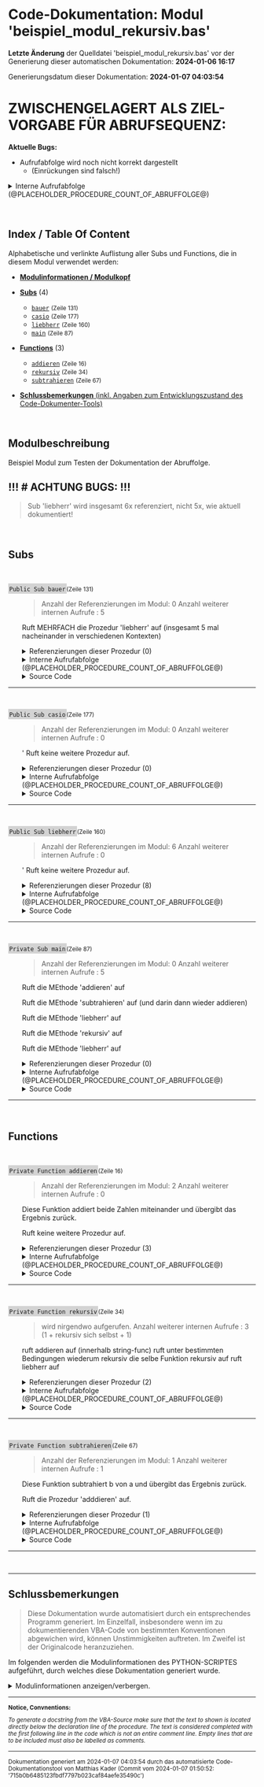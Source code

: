 ﻿# Code-Dokumentation: Modul 'beispiel_modul_rekursiv.bas'



**Letzte Änderung** der Quelldatei 'beispiel_modul_rekursiv.bas' vor der Generierung dieser automatischen Dokumentation: **2024-01-06 16:17**


Generierungsdatum dieser Dokumentation: **2024-01-07 04:03:54**









<!-- TODO: nur temporrary!  -->
# ZWISCHENGELAGERT ALS ZIEL-VORGABE FÜR ABRUFSEQUENZ:


**Aktuelle Bugs:**

- Aufrufabfolge wird noch nicht korrekt dargestellt 
    - (Einrückungen sind falsch!)






<details>
    <summary>      Interne Aufrufabfolge (@PLACEHOLDER_PROCEDURE_COUNT_OF_ABRUFFOLGE@)</summary>

---





@PLACEHOLDER_PROCEDURE_ABRUFFOLGE_INTRODUCTION@





@PLACEHOLDER_PROCEDURE_ABRUFFOLGE_ENTRY@








<!-- TODO: Platzhalter platz -->
<br>
<br>
<br>
<br>
<br>
STATIC  - EXEMPLARISCHES ZIEL- OUTPUT für MAIN:

<!-- TODO: Links einfügen! gleiches prinzip wie bei  references!-->




* ```hauptfunc1```
  * ```unterfunktionA```
    * ```wiederholungsfunktion```
  * ```unterfunktionB```
* ```hauptfunc2```
* ```hauptfunc3```
* ```wiederholungsfunktion```
  * ```wiederholungsfunktion```




</details>


﻿


<!-- --------------------------------------------------------------- -->
<!-- Index / TOC -->
<!-- --------------------------------------------------------------- -->

## Index / Table Of Content

Alphabetische und verlinkte Auflistung aller Subs und Functions, die in diesem Modul verwendet werden:

* [**Modulinformationen / Modulkopf**](#sec_modulinfos)
  

  
  <!-- ---------- SUBS: --------------- -->

* [**Subs**](#sec_subs) (4)
  
  * [```bauer```](#bauer) <small>(Zeile 131)</small>
  * [```casio```](#casio) <small>(Zeile 177)</small>
  * [```liebherr```](#liebherr) <small>(Zeile 160)</small>
  * [```main```](#main) <small>(Zeile 87)</small>
  




  <!-- ---------- FUNCTIONS: --------------- -->


* [**Functions**](#sec_functions) (3)
  
  
  * [```addieren```](#addieren) <small>(Zeile 16)</small>
  * [```rekursiv```](#rekursiv) <small>(Zeile 34)</small>
  * [```subtrahieren```](#subtrahieren) <small>(Zeile 67)</small>
  




  <!-- ---------- TAIL: --------------- -->


* [**Schlussbemerkungen** (inkl. Angaben zum Entwicklungszustand des Code-Dokumenter-Tools)](#sec_tail)




﻿


<a name="sec_modulinfos"></a>

## Modulbeschreibung

  
 Beispiel Modul zum Testen der Dokumentation der Abruffolge.

 ## !!! # ACHTUNG BUGS: !!!
 > Sub 'liebherr' wird insgesamt 6x referenziert, nicht 5x, wie aktuell dokumentiert!

﻿
<!-- -------------------------------------------------- -->
<!-- SECTION-START : SUBS -->
<!-- -------------------------------------------------- -->

<a name="sec_subs"></a>

## Subs


﻿





<!-- --------------------------------------------------------------- -->
<!-- NEUE PROZEDUR-DOKUMENTATION -->
<!-- NEUE PROZEDUR-DOKUMENTATION -->
<!-- NEUE PROZEDUR-DOKUMENTATION -->
<!-- --------------------------------------------------------------- -->




<a name="bauer"></a>
<span style="background-color: lightgrey; padding: 2px;">```Public Sub bauer```</span><small>(Zeile 131)</small>

<div style="padding-left:2em;">

>  Anzahl der Referenzierungen im Modul: 0
 Anzahl weiterer internen Aufrufe : 5

 Ruft MEHRFACH die Prozedur 'liebherr' auf (insgesamt 5 mal nacheinander in verschiedenen Kontexten)





<details>

<summary> Referenzierungen dieser Prozedur (0)</summary>

<div style="padding-left:1em;">



Kein Aufruf gefunden.







</details

</div>











<!-- TODO: ABRUFABFOLGE (DEV) -->

<details>
    <summary>      Interne Aufrufabfolge (@PLACEHOLDER_PROCEDURE_COUNT_OF_ABRUFFOLGE@)</summary>

---


@PLACEHOLDER_PROCEDURE_ABRUFFOLGE_INTRODUCTION@


<!-- <div style="padding-left:1em;"> -->








- ```liebherr``` <small> : [Zeile 141] : ```    call liebherr``` </small>
 (DEBUGTEXT_ALWAYS_HAUPTDARSTELLUNG @ l. :1202)! ABSCHLUSSTEXT BEIM ELSE @ line : 1308

(CALLING_SEQUENCE_STATE=TRUE (return) @ line :1125)

 (FURTHER_DEBUGTEXT @ l. :1237)


- ```liebherr``` <small> : [Zeile 142] : ```    call liebherr ' Aufruf``` </small>
 (DEBUGTEXT_ALWAYS_HAUPTDARSTELLUNG @ l. :1202)! ABSCHLUSSTEXT BEIM ELSE @ line : 1308

(CALLING_SEQUENCE_STATE=TRUE (return) @ line :1125)

 (FURTHER_DEBUGTEXT @ l. :1237)


- ```liebherr``` <small> : [Zeile 144] : ```    call liebherr("ERROR") ' Aufruf waere zwar ungültig, aber Prozedur könnte ja anders aussehen!``` </small>
 (DEBUGTEXT_ALWAYS_HAUPTDARSTELLUNG @ l. :1202)! ABSCHLUSSTEXT BEIM ELSE @ line : 1308

(CALLING_SEQUENCE_STATE=TRUE (return) @ line :1125)

 (FURTHER_DEBUGTEXT @ l. :1237)


- ```liebherr``` <small> : [Zeile 148] : ```    var = liebherr("gvkil")``` </small>
 (DEBUGTEXT_ALWAYS_HAUPTDARSTELLUNG @ l. :1202)! ABSCHLUSSTEXT BEIM ELSE @ line : 1308

(CALLING_SEQUENCE_STATE=TRUE (return) @ line :1125)

 (FURTHER_DEBUGTEXT @ l. :1237)
 (Abschluss dieser Doc / keine weiteren Aufrufe @ line :1248)






<!-- </div> -->








</details>







<details>
    <summary>      Source Code</summary>

---

```
Public Sub bauer()
' Anzahl der Referenzierungen im Modul: 0
' Anzahl weiterer internen Aufrufe : 5
'
''' Ruft MEHRFACH die Prozedur 'liebherr' auf (insgesamt 5 mal nacheinander in verschiedenen Kontexten)
'

    MsgBox("Dies ist ein explizit als public gekennzeichnetes Sub.")

    ' Aufruf:
    call liebherr
    call liebherr ' Aufruf
    
    call liebherr("ERROR") ' Aufruf waere zwar ungültig, aber Prozedur könnte ja anders aussehen!

    ' Wiederum unügltig:
    var = liebherr
    var = liebherr("gvkil")





End Sub

```

</details>


</div>


---


<!-- --------------------------------------------------------------- -->


























﻿





<!-- --------------------------------------------------------------- -->
<!-- NEUE PROZEDUR-DOKUMENTATION -->
<!-- NEUE PROZEDUR-DOKUMENTATION -->
<!-- NEUE PROZEDUR-DOKUMENTATION -->
<!-- --------------------------------------------------------------- -->




<a name="casio"></a>
<span style="background-color: lightgrey; padding: 2px;">```Public Sub casio```</span><small>(Zeile 177)</small>

<div style="padding-left:2em;">

>  Anzahl der Referenzierungen im Modul: 0
 Anzahl weiterer internen Aufrufe : 0

 ' Ruft keine weitere Prozedur auf.




<details>

<summary> Referenzierungen dieser Prozedur (0)</summary>

<div style="padding-left:1em;">



Kein Aufruf gefunden.







</details

</div>











<!-- TODO: ABRUFABFOLGE (DEV) -->

<details>
    <summary>      Interne Aufrufabfolge (@PLACEHOLDER_PROCEDURE_COUNT_OF_ABRUFFOLGE@)</summary>

---


@PLACEHOLDER_PROCEDURE_ABRUFFOLGE_INTRODUCTION@


<!-- <div style="padding-left:1em;"> -->





! ABSCHLUSSTEXT BEIM ELSE @ line : 1308






<!-- </div> -->








</details>







<details>
    <summary>      Source Code</summary>

---

```
   Sub casio()
    ' Anzahl der Referenzierungen im Modul: 0
    ' Anzahl weiterer internen Aufrufe : 0
    '
    ''' ' Ruft keine weitere Prozedur auf.

    MsgBox("Dies ist ein implizit als public gekennzeichnetes Sub.")


End Sub

```

</details>


</div>


---


<!-- --------------------------------------------------------------- -->


























﻿





<!-- --------------------------------------------------------------- -->
<!-- NEUE PROZEDUR-DOKUMENTATION -->
<!-- NEUE PROZEDUR-DOKUMENTATION -->
<!-- NEUE PROZEDUR-DOKUMENTATION -->
<!-- --------------------------------------------------------------- -->




<a name="liebherr"></a>
<span style="background-color: lightgrey; padding: 2px;">```Public Sub liebherr```</span><small>(Zeile 160)</small>

<div style="padding-left:2em;">

>  Anzahl der Referenzierungen im Modul: 6
 Anzahl weiterer internen Aufrufe : 0

 ' Ruft keine weitere Prozedur auf.




<details>

<summary> Referenzierungen dieser Prozedur (8)</summary>

<div style="padding-left:1em;">



Die Prozedur wird in den folgenden, uebergeordneten Prozeduren aufgerufen:



* [```rekursiv```](#rekursiv) : <small>  Zeile 55 : ```    call liebherr``` </small>
* [```rekursiv```](#rekursiv) : <small>  Zeile 57 : ```    call liebherr("nochmal")``` </small>
* [```main```](#main) : <small>  Zeile 117 : ```    call liebherr("vor rekursivem Aufruf")``` </small>
* [```main```](#main) : <small>  Zeile 121 : ```    call liebherr("NACH rekursivem Aufruf")``` </small>
* [```bauer```](#bauer) : <small>  Zeile 141 : ```    call liebherr``` </small>
* [```bauer```](#bauer) : <small>  Zeile 142 : ```    call liebherr ' Aufruf``` </small>
* [```bauer```](#bauer) : <small>  Zeile 144 : ```    call liebherr("ERROR") ' Aufruf waere zwar ungültig, aber Prozedur könnte ja anders aussehen!``` </small>
* [```bauer```](#bauer) : <small>  Zeile 148 : ```    var = liebherr("gvkil")``` </small>




</details

</div>











<!-- TODO: ABRUFABFOLGE (DEV) -->

<details>
    <summary>      Interne Aufrufabfolge (@PLACEHOLDER_PROCEDURE_COUNT_OF_ABRUFFOLGE@)</summary>

---


@PLACEHOLDER_PROCEDURE_ABRUFFOLGE_INTRODUCTION@


<!-- <div style="padding-left:1em;"> -->





! ABSCHLUSSTEXT BEIM ELSE @ line : 1308






<!-- </div> -->








</details>







<details>
    <summary>      Source Code</summary>

---

```
   Sub liebherr()
   ' Anzahl der Referenzierungen im Modul: 6
    ' Anzahl weiterer internen Aufrufe : 0
    '
    ''' ' Ruft keine weitere Prozedur auf.


    MsgBox("Dies ist ein implizit als public gekennzeichnetes Sub.")


End Sub

```

</details>


</div>


---


<!-- --------------------------------------------------------------- -->


























﻿





<!-- --------------------------------------------------------------- -->
<!-- NEUE PROZEDUR-DOKUMENTATION -->
<!-- NEUE PROZEDUR-DOKUMENTATION -->
<!-- NEUE PROZEDUR-DOKUMENTATION -->
<!-- --------------------------------------------------------------- -->




<a name="main"></a>
<span style="background-color: lightgrey; padding: 2px;">```Private Sub main```</span><small>(Zeile 87)</small>

<div style="padding-left:2em;">

>  Anzahl der Referenzierungen im Modul: 0
 Anzahl weiterer internen Aufrufe : 5

 Ruft die MEthode 'addieren' auf

 Ruft die MEthode 'subtrahieren' auf (und darin dann wieder addieren)

 Ruft die MEthode 'liebherr' auf

 Ruft die MEthode 'rekursiv' auf

 Ruft die MEthode 'liebherr' auf




<details>

<summary> Referenzierungen dieser Prozedur (0)</summary>

<div style="padding-left:1em;">



Kein Aufruf gefunden.







</details

</div>











<!-- TODO: ABRUFABFOLGE (DEV) -->

<details>
    <summary>      Interne Aufrufabfolge (@PLACEHOLDER_PROCEDURE_COUNT_OF_ABRUFFOLGE@)</summary>

---


@PLACEHOLDER_PROCEDURE_ABRUFFOLGE_INTRODUCTION@


<!-- <div style="padding-left:1em;"> -->








- ```addieren``` <small> : [Zeile 111] : ```        wert = addieren(i, i)``` </small>
 (DEBUGTEXT_ALWAYS_HAUPTDARSTELLUNG @ l. :1202)! ABSCHLUSSTEXT BEIM ELSE @ line : 1308

(CALLING_SEQUENCE_STATE=TRUE (return) @ line :1125)

 (FURTHER_DEBUGTEXT @ l. :1237)


- ```subtrahieren``` <small> : [Zeile 112] : ```        wert = subtrahieren(i, i - 1) ' Erklärung siehe @ Func!``` </small>
 (DEBUGTEXT_ALWAYS_HAUPTDARSTELLUNG @ l. :1202)


- ```addieren``` <small> : [Zeile 77] : ```    subtrahieren = addieren(a, -b) ' Parameter b wird mit -1 multipliziert übergeben``` </small>
 (DEBUGTEXT_ALWAYS_HAUPTDARSTELLUNG @ l. :1202)! ABSCHLUSSTEXT BEIM ELSE @ line : 1308

(CALLING_SEQUENCE_STATE=TRUE (return) @ line :1125)

 (FURTHER_DEBUGTEXT @ l. :1237)
 (Abschluss dieser Doc / keine weiteren Aufrufe @ line :1248)

(CALLING_SEQUENCE_STATE=TRUE (return) @ line :1125)

 (FURTHER_DEBUGTEXT @ l. :1237)


- ```liebherr``` <small> : [Zeile 117] : ```    call liebherr("vor rekursivem Aufruf")``` </small>
 (DEBUGTEXT_ALWAYS_HAUPTDARSTELLUNG @ l. :1202)! ABSCHLUSSTEXT BEIM ELSE @ line : 1308

(CALLING_SEQUENCE_STATE=TRUE (return) @ line :1125)

 (FURTHER_DEBUGTEXT @ l. :1237)


- ```rekursiv``` <small> : [Zeile 119] : ```    call rekursiv``` </small>
 (DEBUGTEXT_ALWAYS_HAUPTDARSTELLUNG @ l. :1202)


- ```addieren``` <small> : [Zeile 46] : ```    tx = tx + string(addieren(1,2))``` </small>
 (DEBUGTEXT_ALWAYS_HAUPTDARSTELLUNG @ l. :1202)! ABSCHLUSSTEXT BEIM ELSE @ line : 1308

(CALLING_SEQUENCE_STATE=TRUE (return) @ line :1125)

 (FURTHER_DEBUGTEXT @ l. :1237)


- ```rekursiv``` <small> : [Zeile 50] : ```        rekursiv(tx)``` </small>
 (DEBUGTEXT_ALWAYS_HAUPTDARSTELLUNG @ l. :1202)(... recursivly under certain conditions ... )

 (FURTHER_DEBUGTEXT @ l. :1237)


- ```liebherr``` <small> : [Zeile 55] : ```    call liebherr``` </small>
 (DEBUGTEXT_ALWAYS_HAUPTDARSTELLUNG @ l. :1202)! ABSCHLUSSTEXT BEIM ELSE @ line : 1308
 (FURTHER_DEBUGTEXT @ l. :1237)


- ```liebherr``` <small> : [Zeile 57] : ```    call liebherr("nochmal")``` </small>
 (DEBUGTEXT_ALWAYS_HAUPTDARSTELLUNG @ l. :1202)! ABSCHLUSSTEXT BEIM ELSE @ line : 1308

(CALLING_SEQUENCE_STATE=TRUE (return) @ line :1125)

 (FURTHER_DEBUGTEXT @ l. :1237)
 (Abschluss dieser Doc / keine weiteren Aufrufe @ line :1248)

(CALLING_SEQUENCE_STATE=TRUE (return) @ line :1125)

 (FURTHER_DEBUGTEXT @ l. :1237)


- ```liebherr``` <small> : [Zeile 121] : ```    call liebherr("NACH rekursivem Aufruf")``` </small>
 (DEBUGTEXT_ALWAYS_HAUPTDARSTELLUNG @ l. :1202)! ABSCHLUSSTEXT BEIM ELSE @ line : 1308

(CALLING_SEQUENCE_STATE=TRUE (return) @ line :1125)

 (FURTHER_DEBUGTEXT @ l. :1237)
 (Abschluss dieser Doc / keine weiteren Aufrufe @ line :1248)






<!-- </div> -->








</details>







<details>
    <summary>      Source Code</summary>

---

```
Private Sub main()
' Anzahl der Referenzierungen im Modul: 0
' Anzahl weiterer internen Aufrufe : 5
'
''' Ruft die MEthode 'addieren' auf
'
''' Ruft die MEthode 'subtrahieren' auf (und darin dann wieder addieren)
'
''' Ruft die MEthode 'liebherr' auf
'
''' Ruft die MEthode 'rekursiv' auf
'
''' Ruft die MEthode 'liebherr' auf

' Das hier soll nirgendwo stehen.

    dim i as integer

    i = 10

    for i = 0 to 10
        
        msgbox(i)
        ' Ausgabe:
        wert = addieren(i, i)
        wert = subtrahieren(i, i - 1) ' Erklärung siehe @ Func!

    next i


    call liebherr("vor rekursivem Aufruf")

    call rekursiv

    call liebherr("NACH rekursivem Aufruf")


End Sub

```

</details>


</div>


---


<!-- --------------------------------------------------------------- -->


























﻿
<!-- -------------------------------------------------- -->
<!-- SECTION-START : FUNCTIONS -->
<!-- -------------------------------------------------- -->

<a name="sec_functions"></a>

## Functions


﻿





<!-- --------------------------------------------------------------- -->
<!-- NEUE PROZEDUR-DOKUMENTATION -->
<!-- NEUE PROZEDUR-DOKUMENTATION -->
<!-- NEUE PROZEDUR-DOKUMENTATION -->
<!-- --------------------------------------------------------------- -->




<a name="addieren"></a>
<span style="background-color: lightgrey; padding: 2px;">```Private Function addieren```</span><small>(Zeile 16)</small>

<div style="padding-left:2em;">

>  Anzahl der Referenzierungen im Modul: 2
 Anzahl weiterer internen Aufrufe : 0

 Diese Funktion addiert beide Zahlen miteinander und übergibt das Ergebnis zurück.

 Ruft keine weitere Prozedur auf.




<details>

<summary> Referenzierungen dieser Prozedur (3)</summary>

<div style="padding-left:1em;">



Die Prozedur wird in den folgenden, uebergeordneten Prozeduren aufgerufen:



* [```rekursiv```](#rekursiv) : <small>  Zeile 46 : ```    tx = tx + string(addieren(1,2))``` </small>
* [```subtrahieren```](#subtrahieren) : <small>  Zeile 77 : ```    subtrahieren = addieren(a, -b) ' Parameter b wird mit -1 multipliziert übergeben``` </small>
* [```main```](#main) : <small>  Zeile 111 : ```        wert = addieren(i, i)``` </small>




</details

</div>











<!-- TODO: ABRUFABFOLGE (DEV) -->

<details>
    <summary>      Interne Aufrufabfolge (@PLACEHOLDER_PROCEDURE_COUNT_OF_ABRUFFOLGE@)</summary>

---


@PLACEHOLDER_PROCEDURE_ABRUFFOLGE_INTRODUCTION@


<!-- <div style="padding-left:1em;"> -->





! ABSCHLUSSTEXT BEIM ELSE @ line : 1308






<!-- </div> -->








</details>







<details>
    <summary>      Source Code</summary>

---

```
Private Function addieren(a as integer, b as integer) as integer
' Anzahl der Referenzierungen im Modul: 2
' Anzahl weiterer internen Aufrufe : 0
'
''' Diese Funktion addiert beide Zahlen miteinander und übergibt das Ergebnis zurück.
'
' Ruft keine weitere Prozedur auf.


    ' Addieren:
    addieren = a + b

End Function

```

</details>


</div>


---


<!-- --------------------------------------------------------------- -->


























﻿





<!-- --------------------------------------------------------------- -->
<!-- NEUE PROZEDUR-DOKUMENTATION -->
<!-- NEUE PROZEDUR-DOKUMENTATION -->
<!-- NEUE PROZEDUR-DOKUMENTATION -->
<!-- --------------------------------------------------------------- -->




<a name="rekursiv"></a>
<span style="background-color: lightgrey; padding: 2px;">```Private Function rekursiv```</span><small>(Zeile 34)</small>

<div style="padding-left:2em;">

>  wird nirgendwo aufgerufen.
 Anzahl weiterer internen Aufrufe : 3 (1 + rekursiv sich selbst + 1)

 ruft addieren auf (innerhalb string-func)
 ruft unter bestimmten Bedingungen wiederum rekursiv die selbe Funktion rekursiv auf
 ruft liebherr auf






<details>

<summary> Referenzierungen dieser Prozedur (2)</summary>

<div style="padding-left:1em;">



Die Prozedur wird in den folgenden, uebergeordneten Prozeduren aufgerufen:



* [```rekursiv```](#rekursiv) : <small>  Zeile 50 : ```        rekursiv(tx)``` </small>
* [```main```](#main) : <small>  Zeile 119 : ```    call rekursiv``` </small>




</details

</div>











<!-- TODO: ABRUFABFOLGE (DEV) -->

<details>
    <summary>      Interne Aufrufabfolge (@PLACEHOLDER_PROCEDURE_COUNT_OF_ABRUFFOLGE@)</summary>

---


@PLACEHOLDER_PROCEDURE_ABRUFFOLGE_INTRODUCTION@


<!-- <div style="padding-left:1em;"> -->








- ```addieren``` <small> : [Zeile 46] : ```    tx = tx + string(addieren(1,2))``` </small>
 (DEBUGTEXT_ALWAYS_HAUPTDARSTELLUNG @ l. :1202)! ABSCHLUSSTEXT BEIM ELSE @ line : 1308

(CALLING_SEQUENCE_STATE=TRUE (return) @ line :1125)

 (FURTHER_DEBUGTEXT @ l. :1237)


- ```rekursiv``` <small> : [Zeile 50] : ```        rekursiv(tx)``` </small>
 (DEBUGTEXT_ALWAYS_HAUPTDARSTELLUNG @ l. :1202)(... recursivly under certain conditions ... )

 (FURTHER_DEBUGTEXT @ l. :1237)


- ```liebherr``` <small> : [Zeile 55] : ```    call liebherr``` </small>
 (DEBUGTEXT_ALWAYS_HAUPTDARSTELLUNG @ l. :1202)! ABSCHLUSSTEXT BEIM ELSE @ line : 1308
 (FURTHER_DEBUGTEXT @ l. :1237)


- ```liebherr``` <small> : [Zeile 57] : ```    call liebherr("nochmal")``` </small>
 (DEBUGTEXT_ALWAYS_HAUPTDARSTELLUNG @ l. :1202)! ABSCHLUSSTEXT BEIM ELSE @ line : 1308

(CALLING_SEQUENCE_STATE=TRUE (return) @ line :1125)

 (FURTHER_DEBUGTEXT @ l. :1237)
 (Abschluss dieser Doc / keine weiteren Aufrufe @ line :1248)






<!-- </div> -->








</details>







<details>
    <summary>      Source Code</summary>

---

```
Private Function rekursiv(tx as string) as string
' wird nirgendwo aufgerufen.
' Anzahl weiterer internen Aufrufe : 3 (1 + rekursiv sich selbst + 1)
'
' ruft addieren auf (innerhalb string-func)
' ruft unter bestimmten Bedingungen wiederum rekursiv die selbe Funktion rekursiv auf
' ruft liebherr auf
'
'


    ' Addieren:
    tx = tx + string(addieren(1,2))

    if len(tx) < 10 then

        rekursiv(tx)

    end if


    call liebherr

    call liebherr("nochmal")




End Function

```

</details>


</div>


---


<!-- --------------------------------------------------------------- -->


























﻿





<!-- --------------------------------------------------------------- -->
<!-- NEUE PROZEDUR-DOKUMENTATION -->
<!-- NEUE PROZEDUR-DOKUMENTATION -->
<!-- NEUE PROZEDUR-DOKUMENTATION -->
<!-- --------------------------------------------------------------- -->




<a name="subtrahieren"></a>
<span style="background-color: lightgrey; padding: 2px;">```Private Function subtrahieren```</span><small>(Zeile 67)</small>

<div style="padding-left:2em;">

>  Anzahl der Referenzierungen im Modul: 1
 Anzahl weiterer internen Aufrufe : 1

 Diese Funktion subtrahiert b von a und übergibt das Ergebnis zurück.


 Ruft die  Prozedur 'adddieren' auf.




<details>

<summary> Referenzierungen dieser Prozedur (1)</summary>

<div style="padding-left:1em;">



Die Prozedur wird in den folgenden, uebergeordneten Prozeduren aufgerufen:



* [```main```](#main) : <small>  Zeile 112 : ```        wert = subtrahieren(i, i - 1) ' Erklärung siehe @ Func!``` </small>




</details

</div>











<!-- TODO: ABRUFABFOLGE (DEV) -->

<details>
    <summary>      Interne Aufrufabfolge (@PLACEHOLDER_PROCEDURE_COUNT_OF_ABRUFFOLGE@)</summary>

---


@PLACEHOLDER_PROCEDURE_ABRUFFOLGE_INTRODUCTION@


<!-- <div style="padding-left:1em;"> -->








- ```addieren``` <small> : [Zeile 77] : ```    subtrahieren = addieren(a, -b) ' Parameter b wird mit -1 multipliziert übergeben``` </small>
 (DEBUGTEXT_ALWAYS_HAUPTDARSTELLUNG @ l. :1202)! ABSCHLUSSTEXT BEIM ELSE @ line : 1308

(CALLING_SEQUENCE_STATE=TRUE (return) @ line :1125)

 (FURTHER_DEBUGTEXT @ l. :1237)
 (Abschluss dieser Doc / keine weiteren Aufrufe @ line :1248)






<!-- </div> -->








</details>







<details>
    <summary>      Source Code</summary>

---

```
Private Function subtrahieren(a as integer, b as integer) as integer
' Anzahl der Referenzierungen im Modul: 1
' Anzahl weiterer internen Aufrufe : 1
'
''' Diese Funktion subtrahiert b von a und übergibt das Ergebnis zurück.
'
'
' Ruft die  Prozedur 'adddieren' auf.

    ' Benutze die addieren Funktion:
    subtrahieren = addieren(a, -b) ' Parameter b wird mit -1 multipliziert übergeben


end Function

```

</details>


</div>


---


<!-- --------------------------------------------------------------- -->


























﻿




---

<a name="sec_tail"></a>

## Schlussbemerkungen



<!-- 
**Notice:**

*To generate a docstring from the VBA-Source, make sure that the text to shown is located directly below the declaration line of the procedure. The text is considered completed with the first following line in the code which is not an entire comment line.  Empty lines that are to be included must also be labelled as comments.*



 **TODO:** Erstellt am (Datum) durch das  automatisierte Code-Dokumentationstool von .... in der Version ....







---



**ODER:** -->

> Diese Dokumentation wurde automatisiert durch ein entsprechendes Programm generiert. Im Einzelfall, insbesondere wenn im zu dokumentierenden VBA-Code von  bestimmten Konventionen abgewichen wird, können Unstimmigkeiten auftreten. Im Zweifel ist der Originalcode heranzuziehen.


Im folgenden werden die Modulinformationen des PYTHON-SCRIPTES aufgeführt, durch welches diese Dokumentation generiert wurde.

<details>

<summary> Modulinformationen anzeigen/verbergen.
</summary>

  <br>Created on: Fri, 2023-12-29 (00:45:39)<br><br><br>@author: Matthias Kader<br><br><br>Für Ziel und Ablauf des Scriptes siehe MArkdown im Verzeichnis ../Tests/Programmablauf.html<br><br><br><br><br>### Fertig implementiert:<br><br>• Implementierung Inhaltsverzeichnis / Index<br><br>• Gesamtlayout inkl. Titel, Zwischenüberschriften für einzelne Sections<br><br>• Einbindung vom Programmkopf-Docstring<br><br>• Implementierung von References-Durchsuchungen<br><br>• Implementierung eines Exportes zu HTML<br><br><br><br>• Einbindung organisatorischer Daten bzgl. des zu dokumentierenden Codes und des verwendeten Skripts zum Dokumentieren<br><br>• Implementierung der Calling Sequence: Für jede Prozedur: Aufzählung der Aufrufe anderer, in dieser Dokumentation behandelten Prozeduren.<br>Bislang wird eine einfache Auflistung gegeben. Perspektivisch wäre eine rekursiver Ansatz denkbar, sodass je Aufruf wieder alle Aufrufe innerhabl dieser Prozedur gelistet werden können usw...<br><br><br><br>### TODO: Größere TODOS:<br><br><br>• Call Sequenz / Calling Sequence:<br><br>Schön (Ausblick) wäre auch ein weiterer Unterpunkt pro Prozedur, in der die Aufrufabfolge hervorgeht.<br>Idee ist etwas wie die Aufrufebenen-Auflistung beim Noten-Converter-Programm, d.h. ausgehend von einer Prozedur soll eine Liste stehen der Aufrufe von weiteren Prozeduren die aufgerufen werden (und die in diesem Dokument auch dokumentiert werden... also keine Builtins o.ä.). Im Idealfall kann jeder Punkt dieser Liste wiederum erweitert/expanded werden, darin ist dann wiederum die Liste von DIESER AUFGERUFENEN Funktion drin usw... Rekursiv. Jede Methode, die einmal so dokumentiert wurde kann weiter verwendet werden per Direktzugriff....<br><br><br><br>### AUSBLICK für später und in schön:<br><br>• Index an der Seite wie eine NavBar zum einzelnd scrollen<br><br><br><br># TODO / CURRENT DEV:<br>    Aufrufebenen im 'main' untersuchen, inkl. Rekursive Auflistung aller Calls.<br><br>

</details>

---

<small>

**Notice, Convnentions:**

*To generate a docstring from the VBA-Source make sure that the text to shown is located directly below the declaration line of the procedure. The text is considered completed with the first following line in the code which is not an entire comment line.  Empty lines that are to be included must also be labelled as comments.*

</small> 

---

<small>Dokumentation generiert am 2024-01-07 04:03:54 durch das  automatisierte Code-Dokumentationstool von Matthias Kader (Commit vom 2024-01-07 01:50:52: '715b0b6485123fbdf7797b023caf84aefe35490c')</small> 
